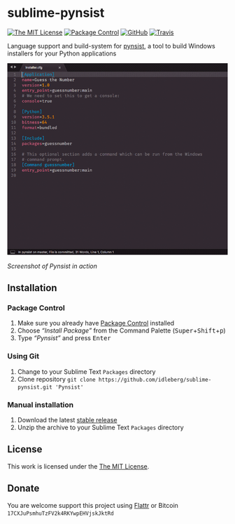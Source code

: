 # sublime-pynsist

[![The MIT License](https://img.shields.io/badge/license-MIT-orange.svg?style=flat-square)](http://opensource.org/licenses/MIT)
[![Package Control](https://packagecontrol.herokuapp.com/downloads/Pynsist.svg?style=flat-square)](https://packagecontrol.io/packages/Pynsist)
[![GitHub](https://img.shields.io/github/release/idleberg/sublime-pynsist.svg?style=flat-square)](https://github.com/idleberg/sublime-pynsist/releases)
[![Travis](https://img.shields.io/travis/idleberg/sublime-pynsist.svg?style=flat-square)](https://travis-ci.org/idleberg/sublime-pynsist)

Language support and build-system for [pynsist](https://pypi.python.org/pypi/pynsist), a tool to build Windows installers for your Python applications

![Screenshot](https://raw.githubusercontent.com/idleberg/sublime-pynsist/master/screenshot.gif)

*Screenshot of Pynsist in action*

## Installation

### Package Control

1. Make sure you already have [Package Control](https://packagecontrol.io/) installed
2. Choose *“Install Package”* from the Command Palette (<kbd>Super</kbd>+<kbd>Shift</kbd>+<kbd>p</kbd>)
3. Type *“Pynsist”* and press <kbd>Enter</kbd>

### Using Git

1. Change to your Sublime Text `Packages` directory
2. Clone repository `git clone https://github.com/idleberg/sublime-pynsist.git 'Pynsist'`

### Manual installation

1. Download the latest [stable release](https://github.com/idleberg/sublime-pynsist/releases)
2. Unzip the archive to your Sublime Text `Packages` directory

## License

This work is licensed under the [The MIT License](LICENSE).

## Donate

You are welcome support this project using [Flattr](https://flattr.com/submit/auto?user_id=idleberg&url=https://github.com/idleberg/sublime-pynsist) or Bitcoin `17CXJuPsmhuTzFV2k4RKYwpEHVjskJktRd`
